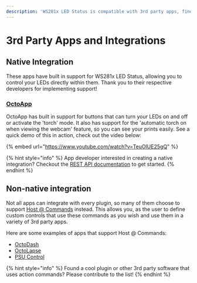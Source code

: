 ```yaml
---
description: 'WS281x LED Status is compatible with 3rd party apps, find out more here!'
---
```


# 3rd Party Apps and Integrations

## Native Integration

These apps have built in support for WS281x LED Status, allowing you to control your LEDs directly within them. Thank you to their respective developers for implementing support!

### [OctoApp](https://play.google.com/store/apps/details?id=de.crysxd.octoapp&hl=en_GB&gl=US)

OctoApp has built in support for buttons that can turn your LEDs on and off or activate the 'torch' mode. It also has support for the 'automatic torch on when viewing the webcam' feature, so you can see your prints easily. See a quick demo of this in action, check out the video below:

{% embed url="https://www.youtube.com/watch?v=TeuOlUE25gQ" %}

{% hint style="info" %}
App developer interested in creating a native integration? Checkout the [REST API documentation](documentation/rest-api.md) to get started.
{% endhint %}

## Non-native integration

Not all apps can integrate with every plugin, so many of them choose to support [Host @ Commands](documentation/host-commands.md) instead. This allows you, as the user to define custom controls that use these commands as you wish and use them in a variety of 3rd party apps.

Here are some examples of apps that support Host @ Commands:

* [OctoDash](https://unchartedbull.github.io/OctoDash/index.html)
* [OctoLapse](https://plugins.octoprint.org/plugins/octolapse/)
* [PSU Control](https://plugins.octoprint.org/plugins/psucontrol/)

{% hint style="info" %}
Found a cool plugin or other 3rd party software that uses action commands? Please contribute to the list!
{% endhint %}


